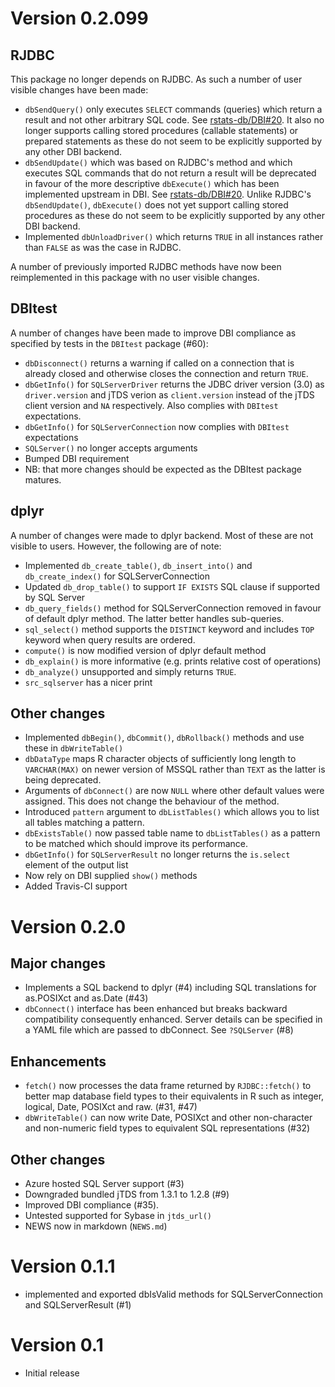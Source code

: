 # Version 0.2.099

## RJDBC

This package no longer depends on RJDBC. As such a number of user visible changes have been made:

- `dbSendQuery()` only executes `SELECT` commands (queries) which return a result and not other arbitrary SQL code. See [rstats-db/DBI#20](https://github.com/rstats-db/DBI/issues/20). It also no longer supports calling stored procedures (callable statements) or prepared statements as these do not seem to be explicitly supported by any other DBI backend.
- `dbSendUpdate()` which was based on RJDBC's method and which executes SQL commands that do not return a result will be deprecated in favour of the more descriptive `dbExecute()` which has been implemented upstream in DBI. See [rstats-db/DBI#20](https://github.com/rstats-db/DBI/issues/20). Unlike RJDBC's `dbSendUpdate()`, `dbExecute()` does not yet support calling stored procedures as these do not seem to be explicitly supported by any other DBI backend.
- Implemented `dbUnloadDriver()` which returns `TRUE` in all instances rather than `FALSE` as was the case in RJDBC.

A number of previously imported RJDBC methods have now been reimplemented in this package with no user visible changes.

## DBItest

A number of changes have been made to improve DBI compliance as specified by tests in the `DBItest` package (#60):

- `dbDisconnect()` returns a warning if called on a connection that is already closed and otherwise closes the connection and return `TRUE`.
- `dbGetInfo()` for `SQLServerDriver` returns the JDBC driver version (3.0) as `driver.version` and jTDS verion as `client.version` instead of the jTDS client version and `NA` respectively. Also complies with `DBItest` expectations.
- `dbGetInfo()` for `SQLServerConnection` now complies with `DBItest` expectations
- `SQLServer()` no longer accepts arguments
- Bumped DBI requirement
- NB: that more changes should be expected as the DBItest package matures.

## dplyr

A number of changes were made to dplyr backend. Most of these are not visible to users. However, the following are of note:

- Implemented `db_create_table()`, `db_insert_into()` and `db_create_index()` for SQLServerConnection
- Updated `db_drop_table()` to support `IF EXISTS` SQL clause if supported by 
SQL Server
- `db_query_fields()` method for SQLServerConnection removed in favour of default dplyr method. The latter better handles sub-queries.
- `sql_select()` method supports the `DISTINCT` keyword and includes `TOP` keyword when query results are ordered.
- `compute()` is now modified version of dplyr default method
- `db_explain()` is more informative (e.g. prints relative cost of operations)
- `db_analyze()` unsupported and simply returns `TRUE`.
- `src_sqlserver` has a nicer print

## Other changes

- Implemented `dbBegin()`, `dbCommit()`, `dbRollback()` methods and use these in `dbWriteTable()`
- `dbDataType` maps R character objects of sufficiently long length to `VARCHAR(MAX)` on newer version of MSSQL rather than `TEXT` as the latter is being deprecated.
- Arguments of `dbConnect()` are now `NULL` where other default values were assigned. This does not change the behaviour of the method.
- Introduced `pattern` argument to `dbListTables()` which allows you to list all tables matching a pattern.
- `dbExistsTable()` now passed table name to `dbListTables()` as a pattern to be matched which should improve its performance.
- `dbGetInfo()` for `SQLServerResult` no longer returns the `is.select` element of the output list
- Now rely on DBI supplied `show()` methods
- Added Travis-CI support

# Version 0.2.0

## Major changes

- Implements a SQL backend to dplyr (#4) including SQL translations for as.POSIXct and as.Date (#43)
- `dbConnect()` interface has been enhanced but breaks backward compatibility consequently enhanced. Server details can be specified in a YAML file which are passed to dbConnect. See `?SQLServer` (#8)

## Enhancements

- `fetch()` now processes the data frame returned by `RJDBC::fetch()` to better map database field types to their equivalents in R such as integer, logical, Date, POSIXct and raw. (#31, #47)
- `dbWriteTable()` can now write Date, POSIXct and other non-character and non-numeric field types to equivalent SQL representations (#32)

## Other changes

- Azure hosted SQL Server support (#3)
- Downgraded bundled jTDS from 1.3.1 to 1.2.8 (#9)
- Improved DBI compliance (#35).
- Untested supported for Sybase in `jtds_url()`
- NEWS now in markdown (`NEWS.md`)

# Version 0.1.1

- implemented and exported dbIsValid methods for SQLServerConnection and SQLServerResult (#1)

# Version 0.1

- Initial release
